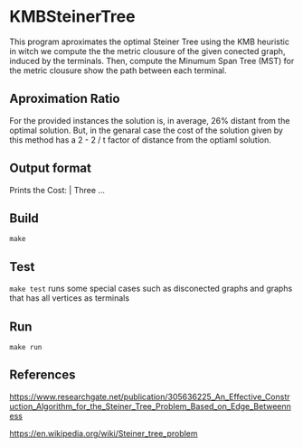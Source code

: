 # KMBSteinerTree
This program aproximates the optimal Steiner Tree using the KMB heuristic in witch we compute the the metric clousure of the given conected graph, induced by the terminals. Then, compute the Minumum Span Tree (MST) for the metric clousure show the path between each terminal.

## Aproximation Ratio
For the provided instances the solution is, in average, 26% distant from the optimal solution. But, in the genaral case the cost of the solution given by this method has a 2 - 2 / t factor of distance from the optiaml solution.

## Output format 
Prints the Cost: | Three ...

## Build
`make`

## Test
`make test` runs some special cases such as disconected graphs and graphs that has all vertices as terminals

## Run
`make run`

## References
https://www.researchgate.net/publication/305636225_An_Effective_Construction_Algorithm_for_the_Steiner_Tree_Problem_Based_on_Edge_Betweenness

https://en.wikipedia.org/wiki/Steiner_tree_problem
